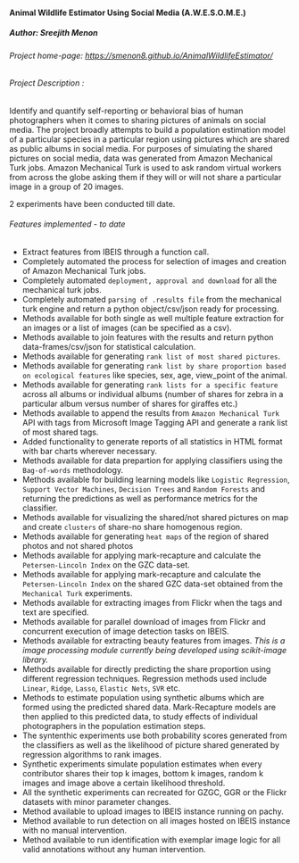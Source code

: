 #### Animal Wildlife Estimator Using Social Media (A.W.E.S.O.M.E.)
##### Author: Sreejith Menon

###### Project home-page: https://smenon8.github.io/AnimalWildlifeEstimator/
###### Project Description : 
Identify and quantify self-reporting or behavioral bias of human photographers when it comes to sharing pictures of animals on social media. 
The project broadly attempts to build a population estimation model of a particular species in a particular region using pictures which are shared as public albums in social media. For purposes of simulating the shared pictures on social media, data was generated from Amazon Mechanical Turk jobs. Amazon Mechanical Turk is used to ask random virtual workers from across the globe asking them if they will or will not share a particular image in a group of 20 images. 

2 experiments have been conducted till date. 


###### Features implemented - to date
* Extract features from IBEIS through a function call.
* Completely automated the process for selection of images and creation of Amazon Mechanical Turk jobs.
* Completely automated `deployment, approval and download` for all the mechanical turk jobs.
* Completely automated `parsing of .results file` from the mechanical turk engine and return a python object/csv/json ready for processing.
* Methods available for both single as well multiple feature extraction for an images or a list of images (can be specified as a csv).
* Methods available to join features with the results and return python data-frames/csv/json for statistical calculation.
* Methods available for generating `rank list of most shared pictures`.
* Methods available for generating `rank list by share proportion based on ecological features` like species, sex, age, view_point of the animal.
* Methods available for generating `rank lists for a specific feature` across all albums or individual albums (number of shares for zebra in a particular album versus number of shares for giraffes etc.)
* Methods available to append the results from `Amazon Mechanical Turk` API with tags from Microsoft Image Tagging API and generate a rank list of most shared tags.
* Added functionality to generate reports of all statistics in HTML format with bar charts wherever necessary.
* Methods available for data prepartion for applying classifiers using the `Bag-of-words` methodology.
* Methods available for building learning models like `Logistic Regression`, `Support Vector Machines`, `Decision Trees` and `Random Forests` and returning the predictions as well as performance metrics for the classifier.
* Methods available for visualizing the shared/not shared pictures on map and create `clusters` of share-no share homogenous region.
* Methods available for generating `heat maps` of the region of shared photos and not shared photos
* Methods available for applying mark-recapture and calculate the `Petersen-Lincoln Index` on the GZC data-set.
* Methods available for applying mark-recapture and calculate the `Petersen-Lincoln Index` on the shared GZC data-set obtained from the `Mechanical Turk` experiments. 
* Methods available for extracting images from Flickr when the tags and text are specified.
* Methods available for parallel download of images from Flickr and concurrent execution of image detection tasks on IBEIS.
* Methods available for extracting beauty features from images. *This is a image processing module currently being developed using scikit-image library.* 
* Methods available for directly predicting the share proportion using different regression techniques. Regression  methods used include `Linear`, `Ridge`, `Lasso`, `Elastic Nets`, `SVR` etc.
* Methods to estimate population using synthetic albums which are formed using the predicted shared data. Mark-Recapture models are then applied to this predicted data, to study effects of individual photographers in the population estimation steps. 
* The syntenthic experiments use both probability scores generated from the classifiers as well as the likelihood of picture shared generated by regression algorithms to rank images. 
* Synthetic experiments simulate population estimates when every contributor shares their top k images, bottom k images, random k images and image above a certain likelihood threshold. 
* All the synthetic experiments can recreated for GZGC, GGR or the Flickr datasets with minor parameter changes. 
* Method available to upload images to IBEIS instance running on pachy.
* Method available to run detection on all images hosted on IBEIS instance with no manual intervention.
* Method available to run identification with exemplar image logic for all valid annotations without any human intervention. 
